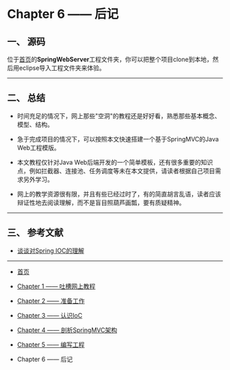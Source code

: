 # Chapter 6 —— 后记

## 一、 源码

位于[首页](https://github.com/frogfans/SpringWebServer-Teaching)的**SpringWebServer**工程文件夹，你可以把整个项目clone到本地，然后用eclipse导入工程文件夹来体验。

---
## 二、 总结

- 时间充足的情况下，网上那些"空洞"的教程还是好好看，熟悉那些基本概念、模型、结构。

- 急于完成项目的情况下，可以按照本文快速搭建一个基于SpringMVC的Java Web工程模版。

- 本文教程仅针对Java Web后端开发的一个简单模板，还有很多重要的知识点，例如拦截器、连接池、任务调度等未在本文提供，请读者根据自己项目需求另外学习。

- 网上的教学资源很有限，并且有些已经过时了，有的简直胡言乱语，读者应该辩证性地去阅读理解，而不是盲目照葫芦画瓢，要有质疑精神。

---
## 三、 参考文献

- [谈谈对Spring IOC的理解](https://blog.csdn.net/qq_22654611/article/details/52606960)

---

- [首页](README.md)

- [Chapter 1 —— 吐槽网上教程](Chapter1.md)

- [Chapter 2 —— 准备工作](Chapter2.md)

- [Chapter 3 —— 认识IoC](Chapter3.md)

- [Chapter 4 —— 剖析SpringMVC架构](Chapter4.md)

- [Chapter 5 —— 编写工程](Chapter5.md)

- Chapter 6 —— 后记
